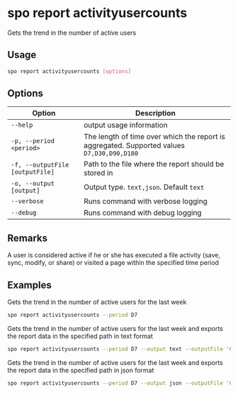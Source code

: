 # spo report activityusercounts

Gets the trend in the number of active users

## Usage

```sh
spo report activityusercounts [options]
```

## Options

Option|Description
------|-----------
`--help`|output usage information
`-p, --period <period>`|The length of time over which the report is aggregated. Supported values `D7,D30,D90,D180`
`-f, --outputFile [outputFile]`|Path to the file where the report should be stored in
`-o, --output [output]`|Output type. `text,json`. Default `text`
`--verbose`|Runs command with verbose logging
`--debug`|Runs command with debug logging

## Remarks

A user is considered active if he or she has executed a file activity (save, sync, modify, or share) or visited a page within the specified time period

## Examples

Gets the trend in the number of active users for the last week

```sh
spo report activityusercounts --period D7
```

Gets the trend in the number of active users for the last week and exports the report data in the specified path in text format

```sh
spo report activityusercounts --period D7 --output text --outputFile 'C:/report.txt'
```

Gets the trend in the number of active users for the last week and exports the report data in the specified path in json format

```sh
spo report activityusercounts --period D7 --output json --outputFile 'C:/report.json'
```
